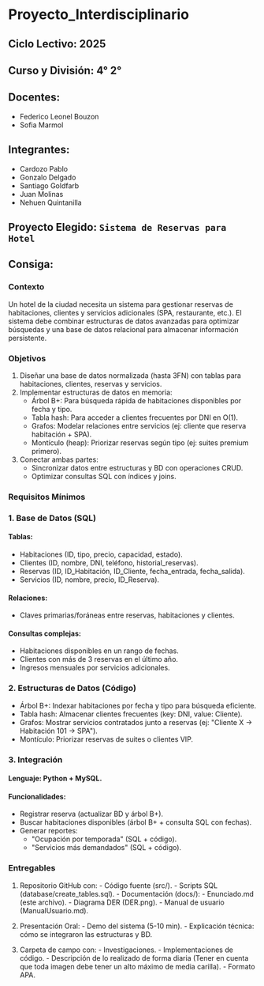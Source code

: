 # Proyecto_Interdisciplinario
## Ciclo Lectivo: 2025
## Curso y División: 4° 2°
## Docentes:
  - Federico Leonel Bouzon
  - Sofia Marmol
## Integrantes:
  - Cardozo Pablo
  - Gonzalo Delgado
  - Santiago Goldfarb
  - Juan Molinas
  - Nehuen Quintanilla
## Proyecto Elegido: `Sistema de Reservas para Hotel`

## Consiga:
### Contexto
Un hotel de la ciudad necesita un sistema para gestionar reservas de
habitaciones, clientes y servicios adicionales (SPA, restaurante, etc.). El
sistema debe combinar estructuras de datos avanzadas para optimizar
búsquedas y una base de datos relacional para almacenar información
persistente.
### Objetivos
1. Diseñar una base de datos normalizada (hasta 3FN) con tablas para
habitaciones, clientes, reservas y servicios.
2. Implementar estructuras de datos en memoria:
    - Árbol B+: Para búsqueda rápida de habitaciones disponibles por
fecha y tipo.
    - Tabla hash: Para acceder a clientes frecuentes por DNI en O(1).
    - Grafos: Modelar relaciones entre servicios (ej: cliente que reserva
habitación + SPA).
    - Montículo (heap): Priorizar reservas según tipo (ej: suites
premium primero).
3. Conectar ambas partes:
    - Sincronizar datos entre estructuras y BD con operaciones CRUD.
    - Optimizar consultas SQL con índices y joins.

### Requisitos Mínimos
### 1. Base de Datos (SQL)
#### Tablas:
  - Habitaciones (ID, tipo, precio, capacidad, estado).
  - Clientes (ID, nombre, DNI, teléfono, historial_reservas).
  - Reservas (ID, ID_Habitación, ID_Cliente, fecha_entrada, fecha_salida).
  - Servicios (ID, nombre, precio, ID_Reserva).
#### Relaciones:
  - Claves primarias/foráneas entre reservas, habitaciones y clientes.
#### Consultas complejas:
  - Habitaciones disponibles en un rango de fechas.
  - Clientes con más de 3 reservas en el último año.
  - Ingresos mensuales por servicios adicionales.

### 2. Estructuras de Datos (Código)
  - Árbol B+: Indexar habitaciones por fecha y tipo para búsqueda eficiente.
  - Tabla hash: Almacenar clientes frecuentes (key: DNI, value: Cliente).
  - Grafos: Mostrar servicios contratados junto a reservas (ej: "Cliente X → Habitación 101 → SPA").
  - Montículo: Priorizar reservas de suites o clientes VIP.

### 3. Integración
#### Lenguaje: Python + MySQL.
#### Funcionalidades:
  - Registrar reserva (actualizar BD y árbol B+).
  - Buscar habitaciones disponibles (árbol B+ + consulta SQL con fechas).
  - Generar reportes:
    - "Ocupación por temporada" (SQL + código).
    - "Servicios más demandados" (SQL + código).

### Entregables
  1. Repositorio GitHub con:
    - Código fuente (src/).
    - Scripts SQL (database/create_tables.sql).
    - Documentación (docs/):
    - Enunciado.md (este archivo).
    - Diagrama DER (DER.png).
    - Manual de usuario (ManualUsuario.md).

  2. Presentación Oral:
    - Demo del sistema (5-10 min).
    - Explicación técnica: cómo se integraron las estructuras y BD.
  3. Carpeta de campo con:
    - Investigaciones.
    - Implementaciones de código.
    - Descripción de lo realizado de forma diaria (Tener en cuenta que toda imagen debe tener un alto máximo de media carilla).
    - Formato APA.
